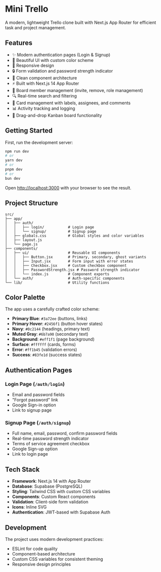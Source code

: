# Mini Trello

A modern, lightweight Trello clone built with Next.js App Router for efficient task and project management.

## Features

- ✨ Modern authentication pages (Login & Signup)
- 🎨 Beautiful UI with custom color scheme
- 📱 Responsive design
- 🔒 Form validation and password strength indicator
- 🎯 Clean component architecture
- ⚡ Built with Next.js 14 App Router
- 👥 Board member management (invite, remove, role management)
- 🔍 Real-time search and filtering
- 📝 Card management with labels, assignees, and comments
- 📊 Activity tracking and logging
- 🎯 Drag-and-drop Kanban board functionality

## Getting Started

First, run the development server:

```bash
npm run dev
# or
yarn dev
# or
pnpm dev
# or
bun dev
```

Open [http://localhost:3000](http://localhost:3000) with your browser to see the result.

## Project Structure

```
src/
├── app/
│   ├── auth/
│   │   ├── login/           # Login page
│   │   └── signup/          # Signup page
│   ├── globals.css          # Global styles and color variables
│   ├── layout.js
│   └── page.js
├── components/
│   ├── ui/                  # Reusable UI components
│   │   ├── Button.jsx       # Primary, secondary, ghost variants
│   │   ├── Input.jsx        # Form input with error states
│   │   ├── Checkbox.jsx     # Custom checkbox component
│   │   ├── PasswordStrength.jsx # Password strength indicator
│   │   └── index.js         # Component exports
│   └── auth/                # Auth-specific components
└── lib/                     # Utility functions
```

## Color Palette

The app uses a carefully crafted color scheme:

- **Primary Blue**: `#3a72ee` (buttons, links)
- **Primary Hover**: `#2456f1` (button hover states)
- **Navy**: `#0c2144` (headings, primary text)
- **Muted Gray**: `#6b7a90` (secondary text)
- **Background**: `#eff1f1` (page background)
- **Surface**: `#ffffff` (cards, forms)
- **Error**: `#ff1b45` (validation errors)
- **Success**: `#83fe1d` (success states)

## Authentication Pages

### Login Page (`/auth/login`)
- Email and password fields
- "Forgot password" link
- Google Sign-in option
- Link to signup page

### Signup Page (`/auth/signup`)
- Full name, email, password, confirm password fields
- Real-time password strength indicator
- Terms of service agreement checkbox
- Google Sign-up option
- Link to login page

## Tech Stack

- **Framework**: Next.js 14 with App Router
- **Database**: Supabase (PostgreSQL)
- **Styling**: Tailwind CSS with custom CSS variables
- **Components**: Custom React components
- **Validation**: Client-side form validation
- **Icons**: Inline SVG
- **Authentication**: JWT-based with Supabase Auth

## Development

The project uses modern development practices:
- ESLint for code quality
- Component-based architecture
- Custom CSS variables for consistent theming
- Responsive design principles
